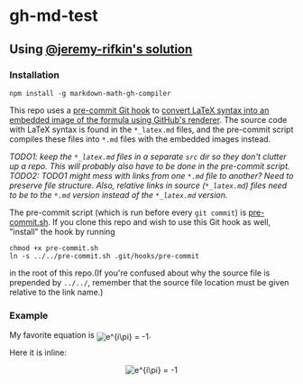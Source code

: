 # gh-md-test

## Using [@jeremy-rifkin's solution](https://github.com/jeremy-rifkin/markdown-math-gh-compiler)

### Installation

```
npm install -g markdown-math-gh-compiler
```

This repo uses a [pre-commit Git hook](https://githooks.com/) to [convert LaTeX syntax into an embedded image of the formula using GitHub's renderer](https://gist.github.com/a-rodin/fef3f543412d6e1ec5b6cf55bf197d7b). The source code with LaTeX syntax is found in the `*_latex.md` files, and the pre-commit script compiles these files into `*.md` files with the embedded images instead.

_TODO1: keep the `*_latex.md` files in a separate `src` dir so they don't clutter up a repo. This will probably also have to be done in the pre-commit script._
_TODO2: TODO1 might mess with links from one `*.md` file to another? Need to preserve file structure. Also, relative links in source (`*_latex.md`) files need to be to the `*.md` version instead of the `*_latex.md` version._

The pre-commit script (which is run before every `git commit`) is [pre-commit.sh](pre-commit.sh). If you clone this repo and wish to use this Git hook as well, "install" the hook by running

```
chmod +x pre-commit.sh
ln -s ../../pre-commit.sh .git/hooks/pre-commit
```

in the root of this repo.(If you're confused about why the source file is prepended by `../../`, remember that the source file location must be given relative to the link name.)

### Example

My favorite equation is <img alt="e^{i\pi} = -1" src="https://render.githubusercontent.com/render/math?math=e%5E%7Bi%5Cpi%7D%20%3D%20-1" style="transform: translateY(20%);" />.

Here it is inline:

<p align="center"><img alt="e^{i\pi} = -1" src="https://render.githubusercontent.com/render/math?math=e%5E%7Bi%5Cpi%7D%20%3D%20-1"/></p>
